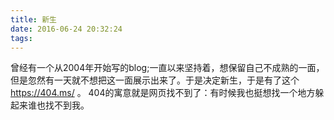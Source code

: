 ```yaml
---
title: 新生
date: 2016-06-24 20:32:24
tags:
---
```

曾经有一个从2004年开始写的blog;一直以来坚持着，想保留自己不成熟的一面，但是忽然有一天就不想把这一面展示出来了。于是决定新生，于是有了这个 https://404.ms/ 。
404的寓意就是网页找不到了：有时候我也挺想找一个地方躲起来谁也找不到我。
